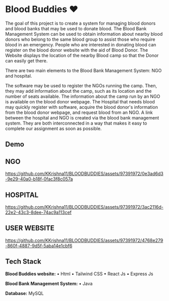 
# Blood Buddies   ❤️

The goal of this project is to create a system for managing blood donors and blood banks  that may be used to donate blood. The Blood Bank Management System can be used to obtain information about nearby blood donors who belong to the same blood group to assist those who require blood in an emergency. People who are interested in donating blood can register on the blood donor website with the aid of Blood Donor. The Website displays the location of the nearby Blood camp so that the Donor can easily get there.

There are two main elements to the Blood Bank Management System: NGO and hospital.

The software may be used to register the NGOs running the  camp. Then, they may add information about the camp, such as its location and the number of seats available. The information about the camp run by an NGO is available on the blood donor webpage. The Hospital that needs blood may quickly register with software, acquire the blood donor's information from the blood donor webpage, and request blood from an NGO.
A link between the hospital and NGO is created via the blood bank management system. They are both interconnected in a way that makes it easy to complete our assignment as soon as possible.


## Demo


## NGO
https://github.com/KKrishna11/BLOODBUDDIES/assets/97391972/0e3ad6d3-9e29-40a0-b18f-0fac3f8c057a


## HOSPITAL
https://github.com/KKrishna11/BLOODBUDDIES/assets/97391972/3ac2116d-22e2-43c3-8dee-74ac9a113cef


## USER WEBSITE
https://github.com/KKrishna11/BLOODBUDDIES/assets/97391972/4768e279-860f-4887-9d5f-5aba14e1cbf6

## Tech Stack


**Blood Buddies website:**
•	Html
•	Tailwind CSS
•	React Js
•	Express Js

**Blood Bank Management System:**
•	Java
         
**Database:** MySQL

